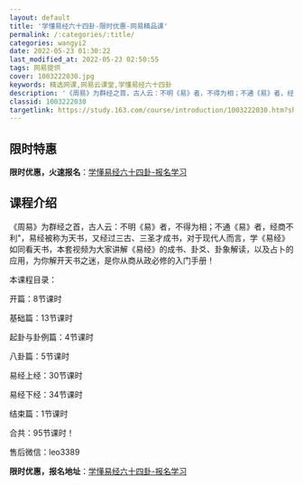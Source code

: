 ```yaml
---
layout: default
title: '学懂易经六十四卦-限时优惠-网易精品课'
permalink: /:categories/:title/
categories: wangyi2
date: 2022-05-23 01:30:22
last_modified_at: 2022-05-23 02:50:55
tags: 网易提供
cover: 1003222030.jpg
keywords: 精选网课,网易云课堂,学懂易经六十四卦
description: '《周易》为群经之首，古人云：不明《易》者，不得为相；不通《易》者，经商不利，易经被称为天书，又经过三古、三圣才成书，对于'
classid: 1003222030
targetlink: https://study.163.com/course/introduction/1003222030.htm?share=1&shareId=1025206652&utm_campaign=share&utm_medium=iphoneShare&utm_source=&utm_u=1025206652
---
```


## 限时特惠

**限时优惠，火速报名**：[学懂易经六十四卦-报名学习](https://study.163.com/course/introduction/1003222030.htm?share=1&shareId=1025206652&utm_campaign=share&utm_medium=iphoneShare&utm_source=&utm_u=1025206652)

## 课程介绍

《周易》为群经之首，古人云：不明《易》者，不得为相；不通《易》者，经商不利"，易经被称为天书，又经过三古、三圣才成书，对于现代人而言，学《易经》如同看天书，本套视频为大家讲解《易经》的成书、卦爻、卦象解读，以及占卜的应用，为你解开天书之迷，是你从商从政必修的入门手册！



本课程目录：

开篇：8节课时

基础篇：13节课时

起卦与卦例篇：4节课时

八卦篇：5节课时

易经上经：30节课时

易经下经：34节课时

结束篇：1节课时



合共：95节课时！



售后微信：leo3389

**限时优惠，报名地址**：[学懂易经六十四卦-报名学习](https://study.163.com/course/introduction/1003222030.htm?share=1&shareId=1025206652&utm_campaign=share&utm_medium=iphoneShare&utm_source=&utm_u=1025206652)

